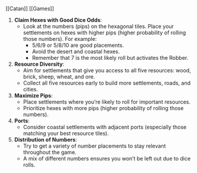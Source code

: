 [[Catan]]
[[Games]]

1. **Claim Hexes with Good Dice Odds**:
    - Look at the numbers (pips) on the hexagonal tiles. Place your settlements on hexes with higher pips (higher probability of rolling those numbers). For example:
        - 5/6/9 or 5/8/10 are good placements.
        - Avoid the desert and coastal hexes.
        - Remember that 7 is the most likely roll but activates the Robber.
2. **Resource Diversity**:
    - Aim for settlements that give you access to all five resources: wood, brick, sheep, wheat, and ore.
    - Collect all five resources early to build more settlements, roads, and cities.
3. **Maximize Pips**:
    - Place settlements where you’re likely to roll for important resources.
    - Prioritize hexes with more pips (higher probability of rolling those numbers).
4. **Ports**:
    - Consider coastal settlements with adjacent ports (especially those matching your best resource tiles).
5. **Distribution of Numbers**:
    - Try to get a variety of number placements to stay relevant throughout the game.
    - A mix of different numbers ensures you won’t be left out due to dice rolls.
